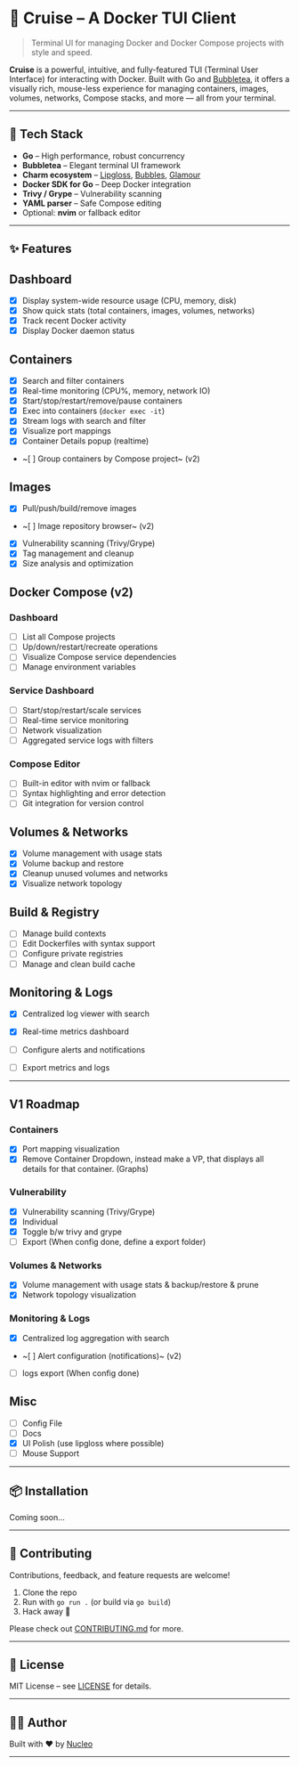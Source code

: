 # 🚢 Cruise – A Docker TUI Client

> Terminal UI for managing Docker and Docker Compose projects with style and speed.

**Cruise** is a powerful, intuitive, and fully-featured TUI (Terminal User Interface) for interacting with Docker. Built with Go and [Bubbletea](https://github.com/charmbracelet/bubbletea), it offers a visually rich, mouse-less experience for managing containers, images, volumes, networks, Compose stacks, and more — all from your terminal.

---


## 🚧 Tech Stack

- **Go** – High performance, robust concurrency
- **Bubbletea** – Elegant terminal UI framework
- **Charm ecosystem** – [Lipgloss](https://github.com/charmbracelet/lipgloss), [Bubbles](https://github.com/charmbracelet/bubbles), [Glamour](https://github.com/charmbracelet/glamour)
- **Docker SDK for Go** – Deep Docker integration
- **Trivy / Grype** – Vulnerability scanning
- **YAML parser** – Safe Compose editing
- Optional: **nvim** or fallback editor

---

## ✨ Features

## Dashboard
- [X] Display system-wide resource usage (CPU, memory, disk)
- [X] Show quick stats (total containers, images, volumes, networks)
- [X] Track recent Docker activity
- [X] Display Docker daemon status

## Containers
- [X] Search and filter containers
- [X] Real-time monitoring (CPU%, memory, network IO)
- [X] Start/stop/restart/remove/pause containers
- [X] Exec into containers (`docker exec -it`)
- [X] Stream logs with search and filter
- [X] Visualize port mappings
- [X] Container Details popup (realtime)
- ~[ ] Group containers by Compose project~ (v2)

## Images
- [X] Pull/push/build/remove images
- ~[ ] Image repository browser~ (v2)
- [X] Vulnerability scanning (Trivy/Grype)
- [X] Tag management and cleanup
- [X] Size analysis and optimization

## Docker Compose (v2)

### Dashboard
- [ ] List all Compose projects
- [ ] Up/down/restart/recreate operations
- [ ] Visualize Compose service dependencies
- [ ] Manage environment variables

### Service Dashboard
- [ ] Start/stop/restart/scale services
- [ ] Real-time service monitoring
- [ ] Network visualization
- [ ] Aggregated service logs with filters

### Compose Editor
- [ ] Built-in editor with nvim or fallback
- [ ] Syntax highlighting and error detection
- [ ] Git integration for version control

## Volumes & Networks
- [X] Volume management with usage stats
- [X] Volume backup and restore
- [X] Cleanup unused volumes and networks
- [X] Visualize network topology

## Build & Registry
- [ ] Manage build contexts
- [ ] Edit Dockerfiles with syntax support
- [ ] Configure private registries
- [ ] Manage and clean build cache

## Monitoring & Logs
- [X] Centralized log viewer with search
- [X] Real-time metrics dashboard
- [ ] Configure alerts and notifications
- [ ] Export metrics and logs


---

## V1 Roadmap

### Containers 
- [X] Port mapping visualization
- [X] Remove Container Dropdown, instead make a VP, that displays all details for that container. (Graphs)

### Vulnerability 
- [X] Vulnerability scanning (Trivy/Grype)
- [X] Individual 
- [X] Toggle b/w trivy and grype
- [ ] Export (When config done, define a export folder) 

### Volumes & Networks
- [X] Volume management with usage stats & backup/restore & prune
- [X] Network topology visualization

### Monitoring & Logs
- [X] Centralized log aggregation with search
- ~[ ] Alert configuration (notifications)~ (v2)
- [ ] logs export (When config done)

## Misc
- [ ] Config File
- [ ] Docs
- [X] UI Polish (use lipgloss where possible)
- [ ] Mouse Support

---

## 📦 Installation

Coming soon...

---

## 💬 Contributing

Contributions, feedback, and feature requests are welcome!

1. Clone the repo
2. Run with `go run .` (or build via `go build`)
3. Hack away 🚀

Please check out [CONTRIBUTING.md](CONTRIBUTING.md) for more.

---

## 📄 License

MIT License – see [LICENSE](LICENSE) for details.

---

## 🧑‍💻 Author

Built with ❤️ by [Nucleo](https://github.com/NucleoFusion)

---

